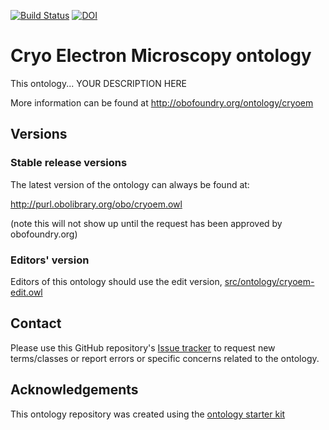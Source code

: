 [![Build Status](https://travis-ci.org/I2PC/cryoem.svg?branch=master)](https://travis-ci.org/I2PC/cryoem)
[![DOI](https://zenodo.org/badge/13996/I2PC/cryoem.svg)](https://zenodo.org/badge/latestdoi/13996/I2PC/cryoem)

# Cryo Electron Microscopy ontology

This ontology... YOUR DESCRIPTION HERE

More information can be found at http://obofoundry.org/ontology/cryoem

## Versions

### Stable release versions

The latest version of the ontology can always be found at:

http://purl.obolibrary.org/obo/cryoem.owl

(note this will not show up until the request has been approved by obofoundry.org)

### Editors' version

Editors of this ontology should use the edit version, [src/ontology/cryoem-edit.owl](src/ontology/cryoem-edit.owl)

## Contact

Please use this GitHub repository's [Issue tracker](https://github.com/I2PC/cryoem/issues) to request new terms/classes or report errors or specific concerns related to the ontology.

## Acknowledgements

This ontology repository was created using the [ontology starter kit](https://github.com/INCATools/ontology-starter-kit)